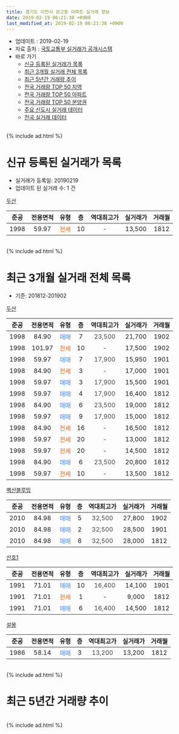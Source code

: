```yaml
---
title: 경기도 이천시 관고동 아파트 실거래 정보
date: 2019-02-19 06:21:38 +0900
last_modified_at: 2019-02-19 06:21:38 +0900
---
```


* 업데이트 : 2019-02-19
* 자료 출처 : [국토교통부 실거래가 공개시스템](http://rt.molit.go.kr)
* 바로 가기
    * [신규 등록된 실거래가 목록](#신규-등록된-실거래가-목록)
    * [최근 3개월 실거래 전체 목록](#최근-3개월-실거래-전체-목록)
    * [최근 5년간 거래량 추이](#최근-5년간-거래량-추이)
    * [전국 거래량 TOP 50 지역](https://inasie.github.io/apt-trade-info/최근-3개월-전국에서-가장-거래가-많이-발생한-지역)
    * [전국 거래량 TOP 50 아파트](https://inasie.github.io/apt-trade-info/최근-3개월-전국에서-가장-거래가-많이-발생한-아파트)
    * [전국 거래량 TOP 50 분양권](https://inasie.github.io/apt-trade-info/최근-3개월-전국에서-가장-거래가-많이-발생한-분양권)
    * [주요 신도시 실거래 데이터](https://inasie.github.io/apt-trade-info/주요-신도시)
    * [전국 실거래 데이터](https://inasie.github.io/apt-trade-info/전국)
<br>
{% include ad.html %}
<br>

# 신규 등록된 실거래가 목록
* 실거래가 등록일: 20190219
* 업데이트 된 실거래 수: 1 건


[두산](https://search.naver.com/search.naver?query=%EA%B2%BD%EA%B8%B0%EB%8F%84+%EC%9D%B4%EC%B2%9C%EC%8B%9C+%EA%B4%80%EA%B3%A0%EB%8F%99+%EB%91%90%EC%82%B0)

|준공|전용면적|유형|층|역대최고가|실거래가|거래월|
|:---:|:---:|:---:|:---:|:---:|:---:|:---:|
|1998|59.97|<span style="color:#ff5a00">전세</span>|10|<span style="color:#444444">-</span>|13,500|1812|


<br>
{% include ad.html %}
<br>

# 최근 3개월 실거래 전체 목록
* 기준: 201812-201902


[두산](https://search.naver.com/search.naver?query=%EA%B2%BD%EA%B8%B0%EB%8F%84+%EC%9D%B4%EC%B2%9C%EC%8B%9C+%EA%B4%80%EA%B3%A0%EB%8F%99+%EB%91%90%EC%82%B0)

|준공|전용면적|유형|층|역대최고가|실거래가|거래월|
|:---:|:---:|:---:|:---:|:---:|:---:|:---:|
|1998|84.90|<span style="color:#4285f3">매매</span>|7|<span style="color:#444444">23,500</span>|21,700|1902|
|1998|101.97|<span style="color:#ff5a00">전세</span>|10|<span style="color:#444444">-</span>|17,500|1902|
|1998|59.97|<span style="color:#4285f3">매매</span>|7|<span style="color:#444444">17,900</span>|15,950|1901|
|1998|84.90|<span style="color:#ff5a00">전세</span>|3|<span style="color:#444444">-</span>|17,000|1901|
|1998|59.97|<span style="color:#4285f3">매매</span>|3|<span style="color:#444444">17,900</span>|15,500|1901|
|1998|59.97|<span style="color:#4285f3">매매</span>|4|<span style="color:#444444">17,900</span>|16,400|1812|
|1998|84.90|<span style="color:#4285f3">매매</span>|6|<span style="color:#444444">23,500</span>|19,000|1812|
|1998|59.97|<span style="color:#4285f3">매매</span>|9|<span style="color:#444444">17,900</span>|15,000|1812|
|1998|84.90|<span style="color:#ff5a00">전세</span>|16|<span style="color:#444444">-</span>|16,500|1812|
|1998|59.97|<span style="color:#ff5a00">전세</span>|20|<span style="color:#444444">-</span>|13,000|1812|
|1998|59.97|<span style="color:#ff5a00">전세</span>|20|<span style="color:#444444">-</span>|14,500|1812|
|1998|84.90|<span style="color:#4285f3">매매</span>|6|<span style="color:#444444">23,500</span>|20,800|1812|
|1998|59.97|<span style="color:#ff5a00">전세</span>|10|<span style="color:#444444">-</span>|13,500|1812|

[벽산블루밍](https://search.naver.com/search.naver?query=%EA%B2%BD%EA%B8%B0%EB%8F%84+%EC%9D%B4%EC%B2%9C%EC%8B%9C+%EA%B4%80%EA%B3%A0%EB%8F%99+%EB%B2%BD%EC%82%B0%EB%B8%94%EB%A3%A8%EB%B0%8D)

|준공|전용면적|유형|층|역대최고가|실거래가|거래월|
|:---:|:---:|:---:|:---:|:---:|:---:|:---:|
|2010|84.98|<span style="color:#4285f3">매매</span>|5|<span style="color:#444444">32,500</span>|27,800|1902|
|2010|84.98|<span style="color:#4285f3">매매</span>|2|<span style="color:#444444">32,500</span>|28,500|1901|
|2010|84.98|<span style="color:#4285f3">매매</span>|8|<span style="color:#444444">32,500</span>|28,000|1812|

[산호1](https://search.naver.com/search.naver?query=%EA%B2%BD%EA%B8%B0%EB%8F%84+%EC%9D%B4%EC%B2%9C%EC%8B%9C+%EA%B4%80%EA%B3%A0%EB%8F%99+%EC%82%B0%ED%98%B81)

|준공|전용면적|유형|층|역대최고가|실거래가|거래월|
|:---:|:---:|:---:|:---:|:---:|:---:|:---:|
|1991|71.01|<span style="color:#4285f3">매매</span>|10|<span style="color:#444444">16,400</span>|14,100|1901|
|1991|71.01|<span style="color:#ff5a00">전세</span>|1|<span style="color:#444444">-</span>|9,000|1812|
|1991|71.01|<span style="color:#4285f3">매매</span>|6|<span style="color:#444444">16,400</span>|14,500|1812|

[설봉](https://search.naver.com/search.naver?query=%EA%B2%BD%EA%B8%B0%EB%8F%84+%EC%9D%B4%EC%B2%9C%EC%8B%9C+%EA%B4%80%EA%B3%A0%EB%8F%99+%EC%84%A4%EB%B4%89)

|준공|전용면적|유형|층|역대최고가|실거래가|거래월|
|:---:|:---:|:---:|:---:|:---:|:---:|:---:|
|1986|58.14|<span style="color:#4285f3">매매</span>|3|<span style="color:#444444">13,200</span>|13,200|1812|


<br>
{% include ad.html %}
<br>

# 최근 5년간 거래량 추이


<div style="width:100%;">
    <canvas id="deal_progress" height="200"></canvas>
</div>

<script>
new Chart(document.getElementById("deal_progress"), {
    type: 'line',
    data: {
        labels: ['201402','201403','201404','201405','201406','201407','201408','201409','201410','201411','201412','201501','201502','201503','201504','201505','201506','201507','201508','201509','201510','201511','201512','201601','201602','201603','201604','201605','201606','201607','201608','201609','201610','201611','201612','201701','201702','201703','201704','201705','201706','201707','201708','201709','201710','201711','201712','201801','201802','201803','201804','201805','201806','201807','201808','201809','201810','201811','201812','201901','201902'],
        datasets: [{
            label: '매매',
            pointRadius: 1,
            data: [7, 10, 14, 10, 7, 4, 10, 7, 4, 6, 3, 5, 4, 8, 7, 4, 6, 1, 6, 5, 4, 2, 2, 3, 3, 6, 4, 5, 3, 4, 7, 2, 6, 3, 9, 5, 4, 4, 3, 4, 6, 7, 3, 9, 4, 1, 3, 4, 5, 2, 2, 4, 3, 3, 4, 1, 2, 3, 7, 4, 2],
            borderColor: "rgba(255, 201, 14, 1)",
            backgroundColor: "rgba(255, 201, 14, 0.5)",
            fill: false,
            lineTension: 0
        },{
            label: '전월세',
            pointRadius: 1,
            data: [11, 6, 7, 3, 3, 1, 0, 3, 3, 5, 1, 4, 2, 5, 4, 6, 5, 6, 1, 1, 4, 4, 5, 2, 3, 1, 6, 2, 2, 3, 1, 4, 3, 6, 4, 3, 6, 8, 0, 5, 4, 4, 4, 2, 2, 3, 3, 4, 1, 1, 6, 1, 3, 2, 2, 3, 1, 2, 5, 1, 1],
            borderColor: "rgba(0, 141, 185, 1)",
            backgroundColor: "rgba(0, 141, 185, 0.5)",
            fill: false,
            lineTension: 0
        }
        ]
    },
    options: {
        responsive: true,
        title: {
            display: false
        },
        tooltips: {
            mode: 'index',
            intersect: false
        },
        hover: {
            mode: 'nearest',
            intersect: true
        },
        scales: {
            xAxes: [{
                display: true,
                scaleLabel: {
                    display: true,
                    labelString: '년/월'
                }
            }],
            yAxes: [{
                display: true,
                ticks: {
                    suggestedMin: 0,
                },
                scaleLabel: {
                    display: true,
                    labelString: '실거래 수'
                }
            }]
        }
    }
});

</script>


<br>
{% include ad.html %}
<br>

